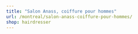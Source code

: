 ```yaml
---
title: "Salon Anass, coiffure pour hommes"
url: /montreal/salon-anass-coiffure-pour-hommes/
shop: hairdresser
---
```

